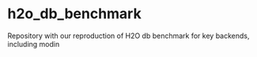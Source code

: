 # h2o_db_benchmark
Repository with our reproduction of H2O db benchmark for key backends, including modin
